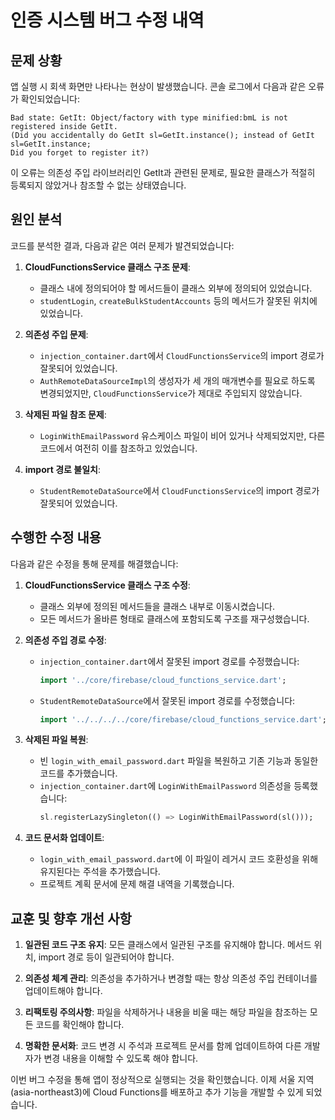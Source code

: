 # 인증 시스템 버그 수정 내역

## 문제 상황

앱 실행 시 회색 화면만 나타나는 현상이 발생했습니다. 콘솔 로그에서 다음과 같은 오류가 확인되었습니다:

```
Bad state: GetIt: Object/factory with type minified:bmL is not registered inside GetIt.
(Did you accidentally do GetIt sl=GetIt.instance(); instead of GetIt sl=GetIt.instance;
Did you forget to register it?)
```

이 오류는 의존성 주입 라이브러리인 GetIt과 관련된 문제로, 필요한 클래스가 적절히 등록되지 않았거나 참조할 수 없는 상태였습니다.

## 원인 분석

코드를 분석한 결과, 다음과 같은 여러 문제가 발견되었습니다:

1. **CloudFunctionsService 클래스 구조 문제**:
   - 클래스 내에 정의되어야 할 메서드들이 클래스 외부에 정의되어 있었습니다.
   - `studentLogin`, `createBulkStudentAccounts` 등의 메서드가 잘못된 위치에 있었습니다.

2. **의존성 주입 문제**:
   - `injection_container.dart`에서 `CloudFunctionsService`의 import 경로가 잘못되어 있었습니다.
   - `AuthRemoteDataSourceImpl`의 생성자가 세 개의 매개변수를 필요로 하도록 변경되었지만, `CloudFunctionsService`가 제대로 주입되지 않았습니다.

3. **삭제된 파일 참조 문제**:
   - `LoginWithEmailPassword` 유스케이스 파일이 비어 있거나 삭제되었지만, 다른 코드에서 여전히 이를 참조하고 있었습니다.

4. **import 경로 불일치**:
   - `StudentRemoteDataSource`에서 `CloudFunctionsService`의 import 경로가 잘못되어 있었습니다.

## 수행한 수정 내용

다음과 같은 수정을 통해 문제를 해결했습니다:

1. **CloudFunctionsService 클래스 구조 수정**:
   - 클래스 외부에 정의된 메서드들을 클래스 내부로 이동시켰습니다.
   - 모든 메서드가 올바른 형태로 클래스에 포함되도록 구조를 재구성했습니다.

2. **의존성 주입 경로 수정**:
   - `injection_container.dart`에서 잘못된 import 경로를 수정했습니다:
     ```dart
     import '../core/firebase/cloud_functions_service.dart';
     ```
     
   - `StudentRemoteDataSource`에서 잘못된 import 경로를 수정했습니다:
     ```dart
     import '../../../../core/firebase/cloud_functions_service.dart';
     ```

3. **삭제된 파일 복원**:
   - 빈 `login_with_email_password.dart` 파일을 복원하고 기존 기능과 동일한 코드를 추가했습니다.
   - `injection_container.dart`에 `LoginWithEmailPassword` 의존성을 등록했습니다:
     ```dart
     sl.registerLazySingleton(() => LoginWithEmailPassword(sl()));
     ```

4. **코드 문서화 업데이트**:
   - `login_with_email_password.dart`에 이 파일이 레거시 코드 호환성을 위해 유지된다는 주석을 추가했습니다.
   - 프로젝트 계획 문서에 문제 해결 내역을 기록했습니다.

## 교훈 및 향후 개선 사항

1. **일관된 코드 구조 유지**: 모든 클래스에서 일관된 구조를 유지해야 합니다. 메서드 위치, import 경로 등이 일관되어야 합니다.

2. **의존성 체계 관리**: 의존성을 추가하거나 변경할 때는 항상 의존성 주입 컨테이너를 업데이트해야 합니다.

3. **리팩토링 주의사항**: 파일을 삭제하거나 내용을 비울 때는 해당 파일을 참조하는 모든 코드를 확인해야 합니다.

4. **명확한 문서화**: 코드 변경 시 주석과 프로젝트 문서를 함께 업데이트하여 다른 개발자가 변경 내용을 이해할 수 있도록 해야 합니다.

이번 버그 수정을 통해 앱이 정상적으로 실행되는 것을 확인했습니다. 이제 서울 지역(asia-northeast3)에 Cloud Functions를 배포하고 추가 기능을 개발할 수 있게 되었습니다.